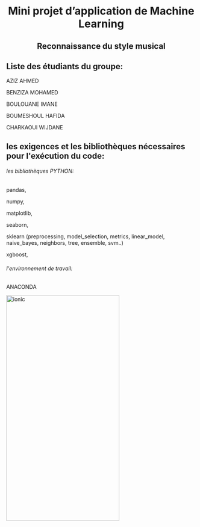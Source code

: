 <h1 align="center">Mini projet d’application de Machine Learning</h1>
<h2 align="center">Reconnaissance du style musical</h2>

## Liste des étudiants du groupe:

AZIZ AHMED

BENZIZA MOHAMED

BOULOUANE IMANE

BOUMESHOUL HAFIDA

CHARKAOUI WIJDANE 

## les exigences et les bibliothèques nécessaires pour l'exécution du code:

###### les bibliothèques PYTHON:

pandas,

numpy,

matplotlib,

seaborn,

sklearn (preprocessing, model_selection, metrics, linear_model, naive_bayes, neighbors, tree, ensemble, svm..) 

xgboost,

###### l'environnement de travail:

ANACONDA

<a href="https://www.anaconda.com/products/distribution" target="_blank"><img src="https://upload.wikimedia.org/wikipedia/en/c/cd/Anaconda_Logo.png" alt="ionic" width="300" height="600" /></a>


